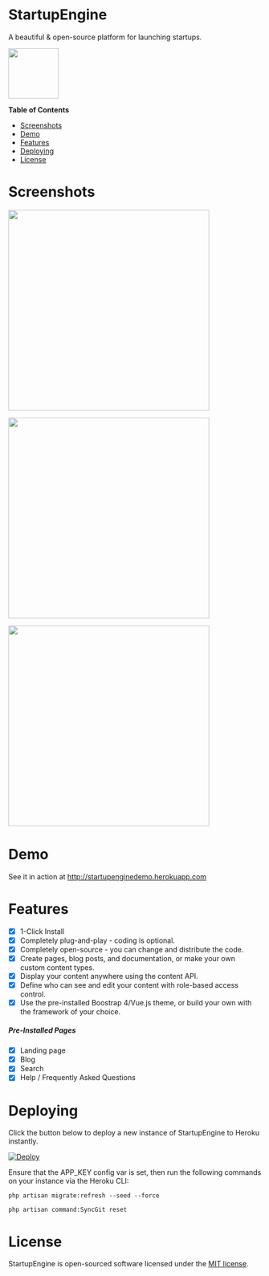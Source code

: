 # StartupEngine

A beautiful & open-source platform for launching startups.

<div>
     <img src="https://images.contentful.com/x5o3atz1wqhm/2PWSbcsefYImQyMuqcIuGi/5efaa2c98a4819ef729885a7c3aa381c/App_Icon_2x.png" width="100">    
</div>

**Table of Contents** 

- [Screenshots](#screenshots)
- [Demo](#demo)
- [Features](#features)   
- [Deploying](#deploying)
- [License](#license)

# Screenshots

<img src="https://raw.githubusercontent.com/luckyrabbitllc/startupengine/master/storage/docs/screenshots/landing-page.png" width="400" /><br>
       
<img src="https://raw.githubusercontent.com/luckyrabbitllc/startupengine/master/storage/docs/screenshots/blog.png" width="400" /><br>

<img src="https://raw.githubusercontent.com/luckyrabbitllc/startupengine/master/storage/docs/screenshots/help.png" width="400" /><br>

# Demo

See it in action at http://startupenginedemo.herokuapp.com

# Features 
* [x] 1-Click Install
* [x] Completely plug-and-play - coding is optional.
* [x] Completely open-source - you can change and distribute the code.
* [x] Create pages, blog posts, and documentation, or make your own custom content types.
* [x] Display your content anywhere using the content API.
* [x] Define who can see and edit your content with role-based access control.
* [x] Use the pre-installed Boostrap 4/Vue.js theme, or build your own with the framework of your choice. 

##### Pre-Installed Pages
* [x] Landing page
* [x] Blog
* [x] Search
* [x] Help / Frequently Asked Questions

# Deploying

Click the button below to deploy a new instance of StartupEngine to Heroku instantly.

[![Deploy](https://www.herokucdn.com/deploy/button.svg)](https://heroku.com/deploy?template=https://github.com/luckyrabbitllc/StartupEngine)

Ensure that the APP_KEY config var is set, then run the following commands on your instance via the Heroku CLI:

`php artisan migrate:refresh --seed --force`

`php artisan command:SyncGit reset`

# License

StartupEngine is open-sourced software licensed under the [MIT license](http://opensource.org/licenses/MIT).

